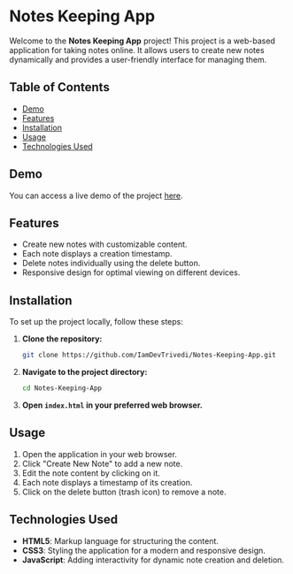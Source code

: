 # Notes Keeping App

Welcome to the **Notes Keeping App** project! This project is a web-based application for taking notes online. It allows users to create new notes dynamically and provides a user-friendly interface for managing them.

## Table of Contents
- [Demo](#demo)
- [Features](#features)
- [Installation](#installation)
- [Usage](#usage)
- [Technologies Used](#technologies-used)

## Demo
You can access a live demo of the project [here](https://iamdevtrivedi.github.io/Notes-Keeping-App/).

## Features
- Create new notes with customizable content.
- Each note displays a creation timestamp.
- Delete notes individually using the delete button.
- Responsive design for optimal viewing on different devices.

## Installation
To set up the project locally, follow these steps:

1. **Clone the repository:**
    ```sh
    git clone https://github.com/IamDevTrivedi/Notes-Keeping-App.git
    ```
2. **Navigate to the project directory:**
    ```sh
    cd Notes-Keeping-App
    ```
3. **Open `index.html` in your preferred web browser.**

## Usage
1. Open the application in your web browser.
2. Click "Create New Note" to add a new note.
3. Edit the note content by clicking on it.
4. Each note displays a timestamp of its creation.
5. Click on the delete button (trash icon) to remove a note.

## Technologies Used
- **HTML5**: Markup language for structuring the content.
- **CSS3**: Styling the application for a modern and responsive design.
- **JavaScript**: Adding interactivity for dynamic note creation and deletion.

